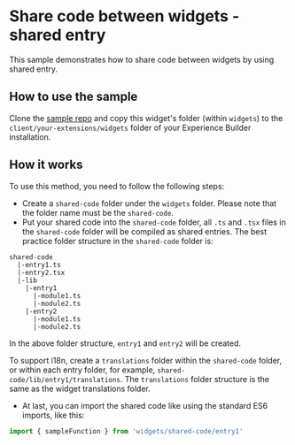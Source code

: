 # Share code between widgets - shared entry

This sample demonstrates how to share code between widgets by using shared entry.

## How to use the sample
Clone the [sample repo](https://github.com/esri/arcgis-experience-builder-sdk-resources) and copy this widget's folder (within `widgets`) to the `client/your-extensions/widgets` folder of your Experience Builder installation.

## How it works
To use this method, you need to follow the following steps:
* Create a `shared-code` folder under the `widgets` folder. Please note that the folder name must be the `shared-code`.
* Put your shared code into the `shared-code` folder, all `.ts` and `.tsx` files in the `shared-code` folder will be compiled as shared entries. The best practice folder structure in the `shared-code` folder is:
```
shared-code
  |-entry1.ts
  |-entry2.tsx
  |-lib
    |-entry1
      |-module1.ts
      |-module2.ts
    |-entry2
      |-module1.ts
      |-module2.ts
```
In the above folder structure, `entry1` and `entry2` will be created.

To support i18n, create a `translations` folder within the `shared-code` folder, or within each entry folder, for example, `shared-code/lib/entry1/translations`. The `translations` folder structure is the same as the widget translations folder.
* At last, you can import the shared code like using the standard ES6 imports, like this:
```typescript
import { sampleFunction } from 'widgets/shared-code/entry1'
```
